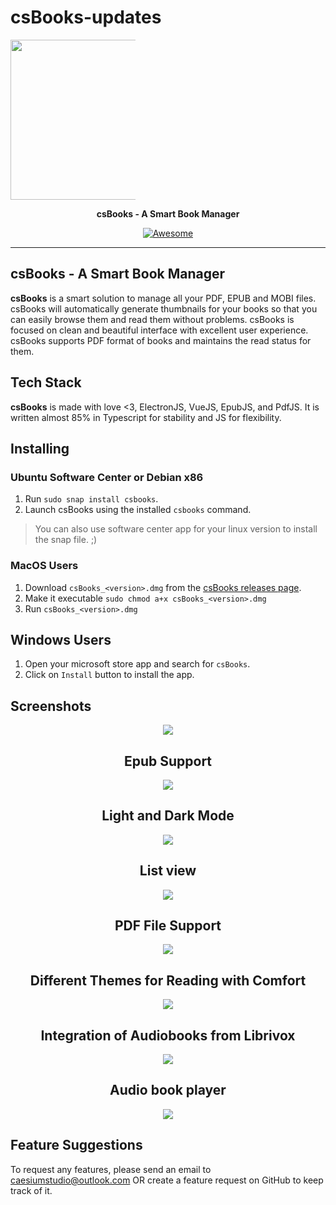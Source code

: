 # csBooks-updates
<p align="center" style="width: 200px;">
<img src="https://raw.githubusercontent.com/caesiumstudio/csBooks-updates/master/assets/icons/512x512.png" width="256">
</p>
<p align="center">
  <b>csBooks - A Smart Book Manager</b>
</p>

<p align="center">
    <a href="https://github.com/sindresorhus/awesome-electron"><img alt="Awesome" src="https://cdn.rawgit.com/sindresorhus/awesome/d7305f38d29fed78fa85652e3a63e154dd8e8829/media/badge.svg"></a>

</p>

----

## csBooks - A Smart Book Manager

**csBooks** is a smart solution to manage all your PDF, EPUB and MOBI files. csBooks will automatically generate thumbnails for your books so that you can easily browse them and read them without problems. csBooks is focused on clean and beautiful interface with excellent user experience. csBooks supports PDF format of books and maintains the read status for them.

## Tech Stack
**csBooks** is made with love <3, ElectronJS, VueJS, EpubJS, and PdfJS. It is written almost 85% in Typescript for stability and JS for flexibility. 

## Installing

### Ubuntu Software Center or Debian x86

1. Run `sudo snap install csbooks`.
2. Launch csBooks using the installed `csbooks` command.

> You can also use software center app for your linux version to install the snap file. ;)

### MacOS Users

1. Download `csBooks_<version>.dmg` from the [csBooks releases page](https://github.com/caesiumstudio/csBooks-updates/releases).
2. Make it executable `sudo chmod a+x csBooks_<version>.dmg`
3. Run `csBooks_<version>.dmg`

## Windows Users

1. Open your microsoft store app and search for `csBooks`.
2. Click on `Install` button to install the app.

## Screenshots
<div align="center">
<img src="https://raw.githubusercontent.com/caesiumstudio/csBooks-updates/master/assets/screenshots/hero.png">
<h2>Epub Support</h2>
<img src="https://raw.githubusercontent.com/caesiumstudio/csBooks-updates/master/assets/screenshots/epub-viewer.png">
<h2>Light and Dark Mode</h2>
<img src="https://raw.githubusercontent.com/caesiumstudio/csBooks-updates/master/assets/screenshots/dark-mode.png">
<h2>List view</h2>
<img src="https://raw.githubusercontent.com/caesiumstudio/csBooks-updates/master/assets/screenshots/list-view.png">
<h2>PDF File Support</h2>
<img src="https://raw.githubusercontent.com/caesiumstudio/csBooks-updates/master/assets/screenshots/pdf-viewer.png">
<h2>Different Themes for Reading with Comfort</h2>
<img src="https://raw.githubusercontent.com/caesiumstudio/csBooks-updates/master/assets/screenshots/themes.png">
<h2>Integration of Audiobooks from Librivox</h2>
<img src="https://raw.githubusercontent.com/caesiumstudio/csBooks-updates/master/assets/screenshots/audio-books.png">
<h2>Audio book player</h2>
<img src="https://raw.githubusercontent.com/caesiumstudio/csBooks-updates/master/assets/screenshots/audio-book-player.png">
</div>

## Feature Suggestions
To request any features, please send an email to caesiumstudio@outlook.com OR create a feature request on GitHub to keep track of it.
